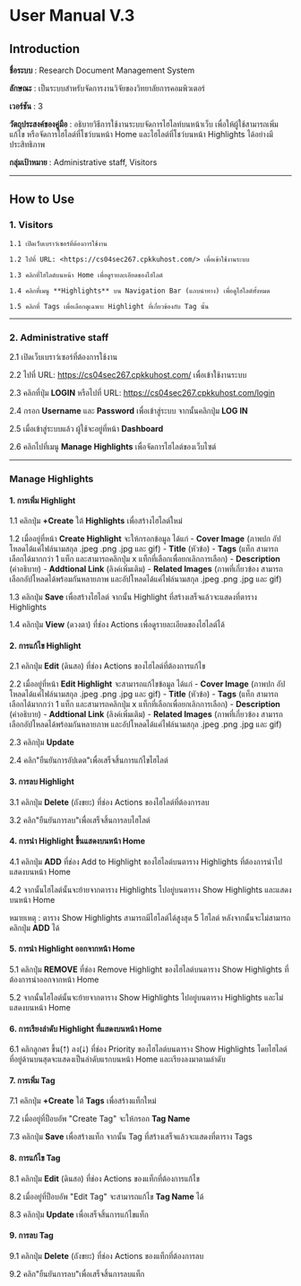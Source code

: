 # **User Manual V.3**

## **Introduction**

**ชื่อระบบ** : Research Document Management System

**ลักษณะ** : เป็นระบบสำหรับจัดการงานวิจัยของวิทยาลัยการคอมพิวเตอร์

**เวอร์ชัน** : 3

**วัตถุประสงค์ของคู่มือ** : อธิบายวิธีการใช้งานระบบจัดการไฮไลท์บนหน้าเว็บ เพื่อให้ผู้ใช้สามารถเพิ่ม แก้ไข หรือจัดการไฮไลต์ที่โชว์บนหน้า Home และไฮไลต์ที่โชว์บนหน้า Highlights ได้อย่างมีประสิทธิภาพ

**กลุ่มเป้าหมาย** : Administrative staff, Visitors

---

## **How to Use**

### **1. Visitors**
    1.1 เปิดเว็บเบราว์เซอร์ที่ต้องการใช้งาน
    
    1.2 ไปที่ URL: <https://cs04sec267.cpkkuhost.com/> เพื่อเข้าใช้งานระบบ
    
    1.3 คลิกที่ไฮไลต์บนหน้า Home เพื่อดูรายละเอียดของไฮไลต์
    
    1.4 คลิกที่เมนู **Highlights** บน Navigation Bar (แถบนำทาง) เพื่อดูไฮไลต์ทั้งหมด
    
    1.5 คลิกที่ Tags เพื่อเลือกดูเฉพาะ Highlight ที่เกี่ยวข้องกับ Tag นั้น

---

### **2. Administrative staff**
2.1 เปิดเว็บเบราว์เซอร์ที่ต้องการใช้งาน

2.2 ไปที่ URL: <https://cs04sec267.cpkkuhost.com/> เพื่อเข้าใช้งานระบบ

2.3 คลิกที่ปุ่ม **LOGIN** หรือไปที่ URL: <https://cs04sec267.cpkkuhost.com/login>

2.4 กรอก **Username** และ **Password** เพื่อเข้าสู่ระบบ จากนั้นคลิกปุ่ม **LOG IN**

2.5 เมื่อเข้าสู่ระบบแล้ว ผู้ใช้จะอยู่ที่หน้า **Dashboard**

2.6 คลิกไปที่เมนู **Manage Highlights** เพื่อจัดการไฮไลต์ของเว็บไซต์

---

### **Manage Highlights**

#### **1. การเพิ่ม Highlight**
1.1 คลิกปุ่ม **+Create** ใต้ **Highlights** เพื่อสร้างไฮไลต์ใหม่

1.2 เมื่ออยู่ที่หน้า **Create Highlight** จะให้กรอกข้อมูล ได้แก่
    - **Cover Image** (ภาพปก อัปโหลดได้แค่ไฟล์นามสกุล .jpeg .png .jpg และ gif)
    - **Title** (หัวข้อ)
    - **Tags** (แท็ก สามารถเลือกได้มากกว่า 1 แท็ก และสามารถคลิกปุ่ม x แท็กที่เลือกเพื่อยกเลิกการเลือก)
    - **Description** (คำอธิบาย)
    - **Addtional Link** (ลิงค์เพิ่มเติม)
    - **Related Images** (ภาพที่เกี่ยวข้อง สามารถเลือกอัปโหลดได้พร้อมกันหลายภาพ และอัปโหลดได้แค่ไฟล์นามสกุล .jpeg .png .jpg และ gif)

1.3 คลิกปุ่ม **Save** เพื่อสร้างไฮไลต์ จากนั้น Highlight ที่สร้างเสร็จแล้วจะแสดงที่ตาราง Highlights

1.4 คลิกปุ่ม **View** (ดวงตา) ที่ช่อง Actions เพื่อดูรายละเอียดของไฮไลต์ได้

#### **2. การแก้ไข Highlight**
2.1 คลิกปุ่ม **Edit** (ดินสอ) ที่ช่อง Actions ของไฮไลต์ที่ต้องการแก้ไข

2.2 เมื่ออยู่ที่หน้า **Edit Highlight** จะสามารถแก้ไขข้อมูล ได้แก่
    - **Cover Image** (ภาพปก อัปโหลดได้แค่ไฟล์นามสกุล .jpeg .png .jpg และ gif)
    - **Title** (หัวข้อ)
    - **Tags** (แท็ก สามารถเลือกได้มากกว่า 1 แท็ก และสามารถคลิกปุ่ม x แท็กที่เลือกเพื่อยกเลิกการเลือก)
    - **Description** (คำอธิบาย)
    - **Addtional Link** (ลิงค์เพิ่มเติม)
    - **Related Images** (ภาพที่เกี่ยวข้อง สามารถเลือกอัปโหลดได้พร้อมกันหลายภาพ และอัปโหลดได้แค่ไฟล์นามสกุล .jpeg .png .jpg และ gif)

2.3 คลิกปุ่ม **Update**

2.4 คลิก"ยืนยันการอัปเดต"เพื่อเสร็จสิ้นการแก้ไขไฮไลต์


#### **3. การลบ Highlight**
3.1 คลิกปุ่ม **Delete** (ถังขยะ) ที่ช่อง Actions ของไฮไลต์ที่ต้องการลบ

3.2 คลิก"ยืนยันการลบ"เพื่อเสร็จสิ้นการลบไฮไลต์


#### **4. การนำ Highlight ขึ้นแสดงบนหน้า Home**
4.1 คลิกปุ่ม **ADD** ที่ช่อง Add to Highlight ของไฮไลต์บนตาราง Highlights ที่ต้องการนำไปแสดงบนหน้า Home

4.2 จากนั้นไฮไลต์นั้นจะย้ายจากตาราง Highlights ไปอยู่บนตาราง Show Highlights และแสดงบนหน้า Home

หมายเหตุ : ตาราง Show Highlights สามารถมีไฮไลต์ได้สูงสุด 5 ไฮไลต์ หลังจากนั้นจะไม่สามารถคลิกปุ่ม **ADD** ได้


#### **5. การนำ Highlight ออกจากหน้า Home**
5.1 คลิกปุ่ม **REMOVE** ที่ช่อง Remove Highlight ของไฮไลต์บนตาราง Show Highlights ที่ต้องการนำออกจากหน้า Home

5.2 จากนั้นไฮไลต์นั้นจะย้ายจากตาราง Show Highlights ไปอยู่บนตาราง Highlights และไม่แสดงบนหน้า Home


#### **6. การเรียงลำดับ Highlight ที่แสดงบนหน้า Home**
6.1 คลิกลูกศร ขึ้น(⭡) ลง(⭣) ที่ช่อง Priority ของไฮไลต์บนตาราง Show Highlights โดยไฮไลต์ที่อยู่ด้านบนสุดจะแสดงเป็นลำดับแรกบนหน้า Home และเรียงลงมาตามลำดับ


#### **7. การเพิ่ม Tag**
7.1 คลิกปุ่ม **+Create** ใต้ **Tags** เพื่อสร้างแท็กใหม่

7.2 เมื่ออยู่ที่ป็อบอัพ "Create Tag" จะให้กรอก **Tag Name**

7.3 คลิกปุ่ม **Save** เพื่อสร้างแท็ก จากนั้น Tag ที่สร้างเสร็จแล้วจะแสดงที่ตาราง Tags


#### **8. การแก้ไข Tag**
8.1 คลิกปุ่ม **Edit** (ดินสอ) ที่ช่อง Actions ของแท็กที่ต้องการแก้ไข

8.2 เมื่ออยู่ที่ป็อบอัพ "Edit Tag" จะสามารถแก้ไข **Tag Name** ได้

8.3 คลิกปุ่ม **Update** เพื่อเสร็จสิ้นการแก้ไขแท็ก


#### **9. การลบ Tag**
9.1 คลิกปุ่ม **Delete** (ถังขยะ) ที่ช่อง Actions ของแท็กที่ต้องการลบ

9.2 คลิก"ยืนยันการลบ"เพื่อเสร็จสิ้นการลบแท็ก
